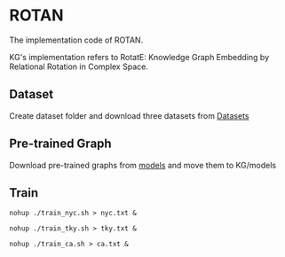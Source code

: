 # ROTAN
The implementation code of ROTAN.

KG's implementation refers to RotatE: Knowledge Graph Embedding by Relational Rotation in Complex Space.

## Dataset 

Create dataset folder and download three datasets from [Datasets](https://github.com/ruiwenfan/ROTAN)

## Pre-trained Graph

Download pre-trained graphs from [models](https://github.com/ruiwenfan/ROTAN) and move them to KG/models

## Train

`nohup ./train_nyc.sh > nyc.txt &`

`nohup ./train_tky.sh > tky.txt &`

`nohup ./train_ca.sh > ca.txt &`

